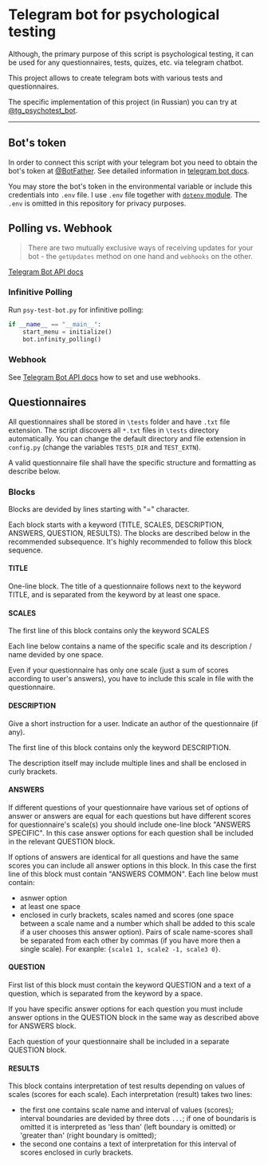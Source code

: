 # Telegram bot for psychological testing

Although, the primary purpose of this script is psychological testing, it can be used for any questionnaires, tests, quizes, etc. via telegram chatbot.

This project allows to create telegram bots with various tests and questionnaires.

The specific implementation of this project (in Russian) you can try at [@tg_psychotest_bot](http://t.me/tg_psychotest_bot).

---
## Bot's token

In order to connect this script with your telegram bot you need to obtain the bot's token at [@BotFather](https://t.me/BotFather). See detailed information in [telegram bot docs](https://core.telegram.org/bots).

You may store the bot's token in the environmental variable or include this credentials into `.env` file. I use `.env` file together with [`dotenv` module](https://pypi.org/project/python-dotenv/). The `.env` is omitted in this repository for privacy purposes.

## Polling vs. Webhook

> There are two mutually exclusive ways of receiving updates for your bot - the `getUpdates` method on one hand and `webhooks` on the other.

   [Telegram Bot API docs](https://core.telegram.org/bots/api#getting-updates)

### Infinitive Polling

Run `psy-test-bot.py` for infinitive polling:
```python
if __name__ == "__main__":
    start_menu = initialize()
    bot.infinity_polling()
```

### Webhook

See [Telegram Bot API docs](https://core.telegram.org/bots/api#setwebhook) how to set and use webhooks.

## Questionnaires

All questionnaires shall be stored in `\tests` folder and have `.txt` file extension. The script discovers all `*.txt` files in `\tests` directory automatically. You can change the default directory and file extension in `config.py` (change the variables `TESTS_DIR` and `TEST_EXTN`).

A valid questionnaire file shall have the specific structure and formatting as describe below.

### Blocks

Blocks are devided by lines starting with "=" character.

Each block starts with a keyword (TITLE, SCALES, DESCRIPTION, ANSWERS, QUESTION, RESULTS). The blocks are described below in the recommended subsequence. It's highly recommended to follow this block sequence. 

#### TITLE

One-line block. The title of a questionnaire follows next to the keyword TITLE, and is separated from the keyword by at least one space.

#### SCALES

The first line of this block contains only the keyword SCALES

Each line below contains a name of the specific scale and its description / name devided by one space.

Even if your questionnaire has only one scale (just a sum of scores according to user's answers), you have to include this scale in file with the questionnaire.

#### DESCRIPTION

Give a short instruction for a user. Indicate an author of the questionnaire (if any).

The first line of this block contains only the keyword DESCRIPTION.

The description itself may include multiple lines and shall be enclosed in curly brackets.

#### ANSWERS

If different questions of your questionnaire have various set of options of answer or answers are equal for each questions but have different scores for questionnaire's scale(s) you should include one-line block "ANSWERS SPECIFIC". In this case answer options for each question shall be included in the relevant QUESTION block.

If options of answers are identical for all questions and have the same scores you can include all answer options in this block. In this case the first line of this block must contain "ANSWERS COMMON". Each line below must contain:
* asnwer option 
* at least one space
* enclosed in curly brackets, scales named and scores (one space between a scale name and a number which shall be added to this scale if a user chooses this answer option). Pairs of scale name-scores shall be separated from each other by commas (if you have more then a single scale). For exanple:
```{scale1 1, scale2 -1, scale3 0}```.

#### QUESTION

First list of this block must contain the keyword QUESTION and a text of a question, which is separated from the keyword by a space.

If you have specific answer options for each question you must include answer options in the QUESTION block in the same way as described above for ANSWERS block.

Each question of your questionnaire shall be included in a separate QUESTION block.

#### RESULTS

This block contains interpretation of test results depending on values of scales (scores for each scale). Each interpretation (result) takes two lines:
* the first one contains scale name and interval of values (scores); interval boundaries are devided by three dots `...`; if one of boundaris is omitted it is interpreted as 'less than' (left boundary is omitted) or 'greater than' (right boundary is omitted);
* the second one contains a text of interpretation for this interval of scores enclosed in curly brackets.

